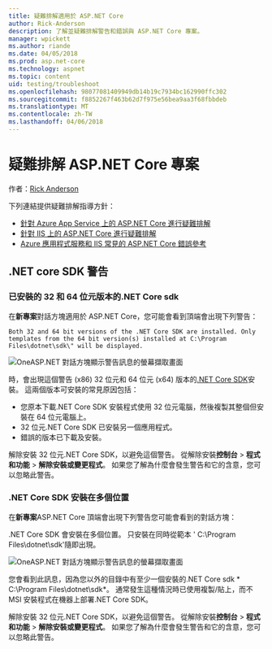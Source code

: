 ```yaml
---
title: 疑難排解適用於 ASP.NET Core
author: Rick-Anderson
description: 了解並疑難排解警告和錯誤與 ASP.NET Core 專案。
manager: wpickett
ms.author: riande
ms.date: 04/05/2018
ms.prod: asp.net-core
ms.technology: aspnet
ms.topic: content
uid: testing/troubleshoot
ms.openlocfilehash: 98077081409949db14b19c7934bc162990ffc302
ms.sourcegitcommit: f8852267f463b62d7f975e56bea9aa3f68fbbdeb
ms.translationtype: MT
ms.contentlocale: zh-TW
ms.lasthandoff: 04/06/2018
---
```

# <a name="troubleshoot-aspnet-core-projects"></a>疑難排解 ASP.NET Core 專案

作者：[Rick Anderson](https://twitter.com/RickAndMSFT)

下列連結提供疑難排解指導方針：

* [針對 Azure App Service 上的 ASP.NET Core 進行疑難排解](xref:host-and-deploy/azure-apps/troubleshoot)
* [針對 IIS 上的 ASP.NET Core 進行疑難排解](xref:host-and-deploy/iis/troubleshoot)
* [Azure 應用程式服務和 IIS 常見的 ASP.NET Core 錯誤參考](xref:host-and-deploy/azure-iis-errors-reference)

<a name="sdk"></a>
## <a name="net-core-sdk-warnings"></a>.NET core SDK 警告

### <a name="both-the-32-and-64-bit-versions-of-the-net-core-sdk-are-installed"></a>已安裝的 32 和 64 位元版本的.NET Core sdk
在**新專案**對話方塊適用於 ASP.NET Core，您可能會看到頂端會出現下列警告： 

    Both 32 and 64 bit versions of the .NET Core SDK are installed. Only templates from the 64 bit version(s) installed at C:\Program Files\dotnet\sdk\" will be displayed.

![OneASP.NET 對話方塊顯示警告訊息的螢幕擷取畫面](troubleshoot/_static/both32and64bit.png)

時，會出現這個警告 (x86) 32 位元和 64 位元 (x64) 版本的[.NET Core SDK](https://www.microsoft.com/net/download/all)安裝。 這兩個版本可安裝的常見原因包括：

* 您原本下載.NET Core SDK 安裝程式使用 32 位元電腦，然後複製其整個但安裝在 64 位元電腦上。 
* 32 位元.NET Core SDK 已安裝另一個應用程式。
* 錯誤的版本已下載及安裝。

解除安裝 32 位元.NET Core SDK，以避免這個警告。 從解除安裝**控制台** > **程式和功能** > **解除安裝或變更程式**。 如果您了解為什麼會發生警告和它的含意，您可以忽略此警告。

### <a name="the-net-core-sdk-is-installed-in-multiple-locations"></a>.NET Core SDK 安裝在多個位置
在**新專案**ASP.NET Core 頂端會出現下列警告您可能會看到的對話方塊： 

 .NET Core SDK 會安裝在多個位置。 只安裝在同時從範本 ' C:\Program Files\dotnet\sdk\'隨即出現。

![OneASP.NET 對話方塊顯示警告訊息的螢幕擷取畫面](troubleshoot/_static/multiplelocations.png)

您會看到此訊息，因為您以外的目錄中有至少一個安裝的.NET Core sdk * C:\Program Files\dotnet\sdk\*。 通常發生這種情況時已使用複製/貼上，而不 MSI 安裝程式在機器上部署.NET Core SDK。

解除安裝 32 位元.NET Core SDK，以避免這個警告。 從解除安裝**控制台** > **程式和功能** > **解除安裝或變更程式**。 如果您了解為什麼會發生警告和它的含意，您可以忽略此警告。
